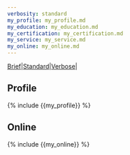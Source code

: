 ```yaml
---
verbosity: standard
my_profile: my_profile.md
my_education: my_education.md
my_certification: my_certification.md
my_service: my_service.md
my_online: my_online.md
---
```


[Brief](resume_brief.md)|[Standard](resume.md)|[Verbose](resume_verbose.md)|

## Profile
{% include {{my_profile}} %}
<!--
## Experience
{% assign sorted_positions = (site.resume_positions | sort: 'sorter') | reverse %}
{% for position in sorted_positions %}
  {% if position.display %}
<p>{{position.title}}, {{position.company}}, {{position.location}}, {{position.dates}}</p>
  {% endif %}
  {% if page.verbosity == 'brief' %}
<p>{{position.brief_summary}}</p>
  {% elsif page.verbosity == 'verbose' %}
<p>{{position.verbose_summary}}</p>
  {% else %}
<p>{{position.standard_summary}}</p>
  {% endif %}
{% endfor %}

## Education
{% include {{my_education}} %}

### Certification
{% include {{my_certification}} %}

## Service
{% include {{my_service}} %}

## Skills
{% for skillset in site.resume_skills %}
<p>{{skillset.name}}</p>
<p>{{skillset.content | markdownify}}</p>
{% endfor %}
-->
## Online
{% include {{my_online}} %}
